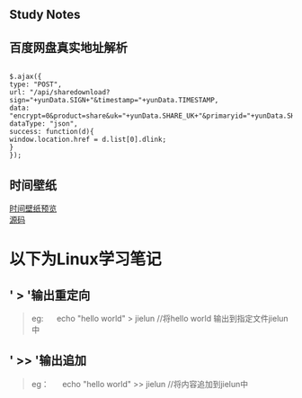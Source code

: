 ## Study Notes

## 百度网盘真实地址解析

<pre><code>
$.ajax({
type: "POST",
url: "/api/sharedownload?sign="+yunData.SIGN+"&amp;timestamp="+yunData.TIMESTAMP,
data: "encrypt=0&amp;product=share&amp;uk="+yunData.SHARE_UK+"&amp;primaryid="+yunData.SHARE_ID+"&amp;fid_list=%5B"+yunData.FS_ID+"%5D",
dataType: "json",
success: function(d){ 
window.location.href = d.list[0].dlink;
}
});
</code></pre>

## 时间壁纸

[时间壁纸预览](https://n0s1gn.github.io/timepaper/)  
[源码](https://github.com/n0s1gn/timepaper)


# 以下为Linux学习笔记

## ' > '输出重定向
>    eg: 
      echo "hello world"  > jielun //将hello world 输出到指定文件jielun中  
## ' >> '输出追加
>    eg：
      echo "hello world" >> jielun //将内容追加到jielun中
